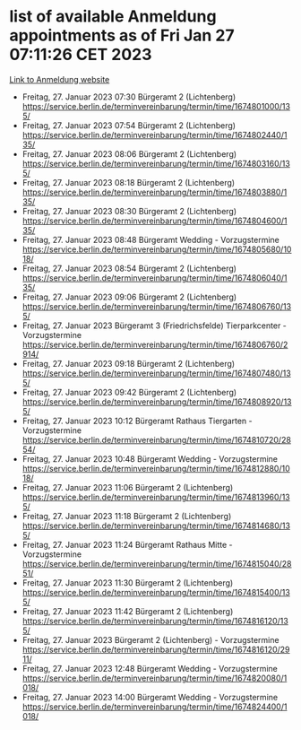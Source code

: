 # list of available Anmeldung appointments as of Fri Jan 27 07:11:26 CET 2023
[Link to Anmeldung website](https://service.berlin.de/terminvereinbarung/termin/tag.php?termin=0&anliegen[]=120686&dienstleisterlist=122210,122217,327316,122219,327312,122227,327314,122231,327346,122243,327348,122252,329742,122260,329745,122262,329748,122254,329751,122271,327278,122273,327274,122277,327276,330436,122280,327294,122282,327290,122284,327292,327539,122291,327270,122285,327266,122286,327264,122296,327268,150230,329760,122301,327282,122297,327286,122294,327284,122312,329763,122314,329775,122304,327330,122311,327334,122309,327332,122281,327352,122279,329772,122276,327324,122274,327326,122267,329766,122246,327318,122251,327320,122257,327322,122208,327298,122226,327300,121362,121364&herkunft=http%3A%2F%2Fservice.berlin.de%2Fdienstleistung%2F120686%2F)
- Freitag, 27. Januar 2023 07:30 Bürgeramt 2 (Lichtenberg) https://service.berlin.de/terminvereinbarung/termin/time/1674801000/135/
- Freitag, 27. Januar 2023 07:54 Bürgeramt 2 (Lichtenberg) https://service.berlin.de/terminvereinbarung/termin/time/1674802440/135/
- Freitag, 27. Januar 2023 08:06 Bürgeramt 2 (Lichtenberg) https://service.berlin.de/terminvereinbarung/termin/time/1674803160/135/
- Freitag, 27. Januar 2023 08:18 Bürgeramt 2 (Lichtenberg) https://service.berlin.de/terminvereinbarung/termin/time/1674803880/135/
- Freitag, 27. Januar 2023 08:30 Bürgeramt 2 (Lichtenberg) https://service.berlin.de/terminvereinbarung/termin/time/1674804600/135/
- Freitag, 27. Januar 2023 08:48 Bürgeramt Wedding - Vorzugstermine https://service.berlin.de/terminvereinbarung/termin/time/1674805680/1018/
- Freitag, 27. Januar 2023 08:54 Bürgeramt 2 (Lichtenberg) https://service.berlin.de/terminvereinbarung/termin/time/1674806040/135/
- Freitag, 27. Januar 2023 09:06 Bürgeramt 2 (Lichtenberg) https://service.berlin.de/terminvereinbarung/termin/time/1674806760/135/
- Freitag, 27. Januar 2023  Bürgeramt 3 (Friedrichsfelde) Tierparkcenter - Vorzugstermine https://service.berlin.de/terminvereinbarung/termin/time/1674806760/2914/
- Freitag, 27. Januar 2023 09:18 Bürgeramt 2 (Lichtenberg) https://service.berlin.de/terminvereinbarung/termin/time/1674807480/135/
- Freitag, 27. Januar 2023 09:42 Bürgeramt 2 (Lichtenberg) https://service.berlin.de/terminvereinbarung/termin/time/1674808920/135/
- Freitag, 27. Januar 2023 10:12 Bürgeramt Rathaus Tiergarten - Vorzugstermine https://service.berlin.de/terminvereinbarung/termin/time/1674810720/2854/
- Freitag, 27. Januar 2023 10:48 Bürgeramt Wedding - Vorzugstermine https://service.berlin.de/terminvereinbarung/termin/time/1674812880/1018/
- Freitag, 27. Januar 2023 11:06 Bürgeramt 2 (Lichtenberg) https://service.berlin.de/terminvereinbarung/termin/time/1674813960/135/
- Freitag, 27. Januar 2023 11:18 Bürgeramt 2 (Lichtenberg) https://service.berlin.de/terminvereinbarung/termin/time/1674814680/135/
- Freitag, 27. Januar 2023 11:24 Bürgeramt Rathaus Mitte - Vorzugstermine https://service.berlin.de/terminvereinbarung/termin/time/1674815040/2851/
- Freitag, 27. Januar 2023 11:30 Bürgeramt 2 (Lichtenberg) https://service.berlin.de/terminvereinbarung/termin/time/1674815400/135/
- Freitag, 27. Januar 2023 11:42 Bürgeramt 2 (Lichtenberg) https://service.berlin.de/terminvereinbarung/termin/time/1674816120/135/
- Freitag, 27. Januar 2023  Bürgeramt 2 (Lichtenberg) - Vorzugstermine https://service.berlin.de/terminvereinbarung/termin/time/1674816120/2911/
- Freitag, 27. Januar 2023 12:48 Bürgeramt Wedding - Vorzugstermine https://service.berlin.de/terminvereinbarung/termin/time/1674820080/1018/
- Freitag, 27. Januar 2023 14:00 Bürgeramt Wedding - Vorzugstermine https://service.berlin.de/terminvereinbarung/termin/time/1674824400/1018/
